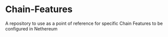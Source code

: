 # Chain-Features
A repository to use as a point of reference for specific Chain Features to be configured in Nethereum
